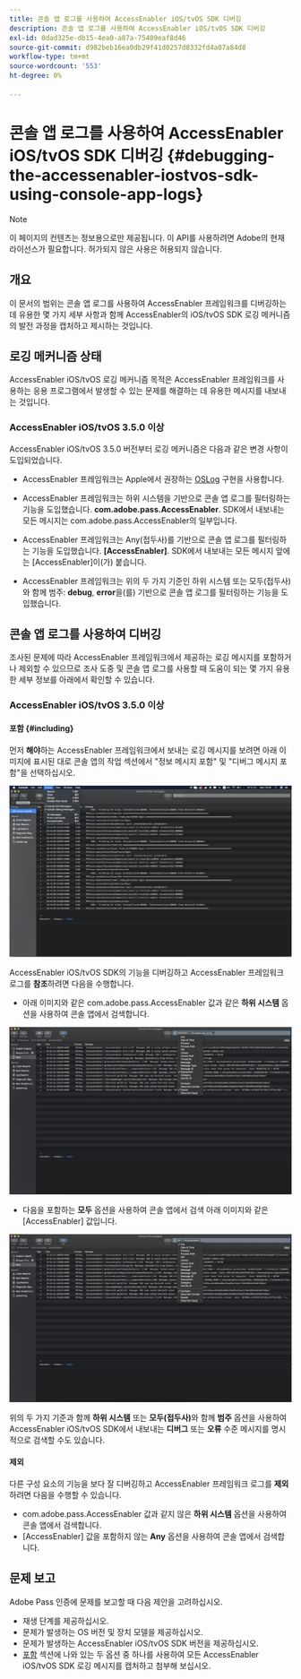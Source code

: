 ```yaml
---
title: 콘솔 앱 로그를 사용하여 AccessEnabler iOS/tvOS SDK 디버깅
description: 콘솔 앱 로그를 사용하여 AccessEnabler iOS/tvOS SDK 디버깅
exl-id: 0dad325e-db15-4ea0-a87a-75409eaf8d46
source-git-commit: d982beb16ea0db29f41d0257d8332fd4a07a84d8
workflow-type: tm+mt
source-wordcount: '553'
ht-degree: 0%

---
```


# 콘솔 앱 로그를 사용하여 AccessEnabler iOS/tvOS SDK 디버깅 {#debugging-the-accessenabler-iostvos-sdk-using-console-app-logs}

>[!NOTE]
>
>이 페이지의 컨텐츠는 정보용으로만 제공됩니다. 이 API를 사용하려면 Adobe의 현재 라이선스가 필요합니다. 허가되지 않은 사용은 허용되지 않습니다.


## 개요

이 문서의 범위는 콘솔 앱 로그를 사용하여 AccessEnabler 프레임워크를 디버깅하는 데 유용한 몇 가지 세부 사항과 함께 AccessEnabler의 iOS/tvOS SDK 로깅 메커니즘의 발전 과정을 캡처하고 제시하는 것입니다.

## 로깅 메커니즘 상태

AccessEnabler iOS/tvOS 로깅 메커니즘 목적은 AccessEnabler 프레임워크를 사용하는 응용 프로그램에서 발생할 수 있는 문제를 해결하는 데 유용한 메시지를 내보내는 것입니다.

### AccessEnabler iOS/tvOS 3.5.0 이상

AccessEnabler iOS/tvOS 3.5.0 버전부터 로깅 메커니즘은 다음과 같은 변경 사항이 도입되었습니다.

* AccessEnabler 프레임워크는 Apple에서 권장하는 [OSLog](https://developer.apple.com/documentation/os/oslog) 구현을 사용합니다.

* AccessEnabler 프레임워크는 하위 시스템을 기반으로 콘솔 앱 로그를 필터링하는 기능을 도입했습니다. **com.adobe.pass.AccessEnabler**. SDK에서 내보내는 모든 메시지는 com.adobe.pass.AccessEnabler의 일부입니다.

* AccessEnabler 프레임워크는 Any(접두사)를 기반으로 콘솔 앱 로그를 필터링하는 기능을 도입했습니다. **[AccessEnabler]**. SDK에서 내보내는 모든 메시지 앞에는 [AccessEnabler]이(가) 붙습니다.

* AccessEnabler 프레임워크는 위의 두 가지 기준인 하위 시스템 또는 모두(접두사)와 함께 범주: **debug**, **error**&#x200B;을(를) 기반으로 콘솔 앱 로그를 필터링하는 기능을 도입했습니다.

## 콘솔 앱 로그를 사용하여 디버깅

조사된 문제에 따라 AccessEnabler 프레임워크에서 제공하는 로깅 메시지를 포함하거나 제외할 수 있으므로 조사 도중 및 콘솔 앱 로그를 사용할 때 도움이 되는 몇 가지 유용한 세부 정보를 아래에서 확인할 수 있습니다.


### AccessEnabler iOS/tvOS 3.5.0 이상

#### 포함 {#including}

먼저 **해야**&#x200B;하는 AccessEnabler 프레임워크에서 보내는 로깅 메시지를 보려면 아래 이미지에 표시된 대로 콘솔 앱의 작업 섹션에서 &quot;정보 메시지 포함&quot; 및 &quot;디버그 메시지 포함&quot;을 선택하십시오.

![](../assets/include-info-debug-msg.png)


AccessEnabler iOS/tvOS SDK의 기능을 디버깅하고 AccessEnabler 프레임워크 로그를 **참조**&#x200B;하려면 다음을 수행합니다.

* 아래 이미지와 같은 com.adobe.pass.AccessEnabler 값과 같은 **하위 시스템** 옵션을 사용하여 콘솔 앱에서 검색합니다.

![](../assets/subsys-console-app.png)

* 다음을 포함하는 **모두** 옵션을 사용하여 콘솔 앱에서 검색
  아래 이미지와 같은 [AccessEnabler] 값입니다.

![](../assets/any-optn-console-app.png)

위의 두 가지 기준과 함께 **하위 시스템** 또는 **모두(접두사)**&#x200B;와 함께 **범주** 옵션을 사용하여 AccessEnabler iOS/tvOS SDK에서 내보내는 **디버그** 또는 **오류** 수준 메시지를 명시적으로 검색할 수도 있습니다.

#### 제외

다른 구성 요소의 기능을 보다 잘 디버깅하고 AccessEnabler 프레임워크 로그를 **제외**&#x200B;하려면 다음을 수행할 수 있습니다.

* com.adobe.pass.AccessEnabler 값과 같지 않은 **하위 시스템** 옵션을 사용하여 콘솔 앱에서 검색합니다.
* [AccessEnabler] 값을 포함하지 않는 **Any** 옵션을 사용하여 콘솔 앱에서 검색합니다.

## 문제 보고

Adobe Pass 인증에 문제를 보고할 때 다음 제안을 고려하십시오.

* 재생 단계를 제공하십시오.
* 문제가 발생하는 OS 버전 및 장치 모델을 제공하십시오.
* 문제가 발생하는 AccessEnabler iOS/tvOS SDK 버전을 제공하십시오.
* [포함](#including) 섹션에 나와 있는 두 옵션 중 하나를 사용하여 모든 AccessEnabler iOS/tvOS SDK 로깅 메시지를 캡처하고 첨부해 보십시오.
